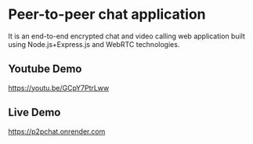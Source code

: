 
# Peer-to-peer chat application

It is an end-to-end encrypted chat and video calling web 
application built using Node.js+Express.js and WebRTC 
technologies.



## Youtube Demo

https://youtu.be/GCpY7PtrLww

## Live Demo

https://p2pchat.onrender.com


